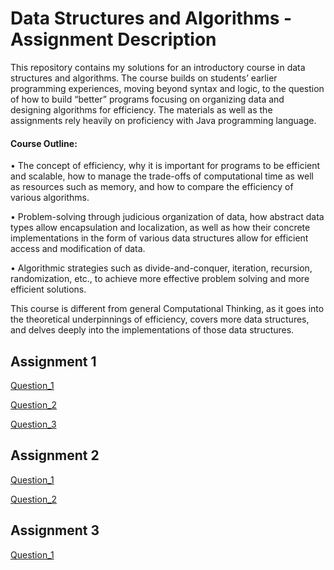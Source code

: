 # Data Structures and Algorithms - Assignment Description

This repository contains my solutions for an introductory course in data structures and algorithms. The course builds on students’ earlier programming experiences, moving beyond syntax and logic, to the question of how to build “better” programs focusing on organizing data and designing algorithms for efficiency. The materials as well as the assignments rely heavily on proficiency with Java programming language.

#### Course Outline:

• The concept of efficiency, why it is important for programs to be efficient and scalable, how
to manage the trade-offs of computational time as well as resources such as memory, and
how to compare the efficiency of various algorithms.

• Problem-solving through judicious organization of data, how abstract data types allow
encapsulation and localization, as well as how their concrete implementations in the form of various data structures allow for efficient access and modification of data.

• Algorithmic strategies such as divide-and-conquer, iteration, recursion, randomization, etc., to achieve more effective problem solving and more efficient solutions.

This course is different from general Computational Thinking, as it goes into the theoretical underpinnings of efficiency, covers more data structures, and delves deeply into the implementations of those data structures.

## Assignment 1
[Question_1](https://github.com/cskang0121/data-structures-and-algorithms/tree/main/assignment_1/Q1)

[Question_2](https://github.com/cskang0121/data-structures-and-algorithms/tree/main/assignment_1/Q2)

[Question_3](https://github.com/cskang0121/data-structures-and-algorithms/tree/main/assignment_1/Q3)

## Assignment 2
[Question_1](https://github.com/cskang0121/data-structures-and-algorithms/tree/main/assignment_2/Q1)

[Question_2](https://github.com/cskang0121/data-structures-and-algorithms/tree/main/assignment_2/Q2)

## Assignment 3
[Question_1](https://github.com/cskang0121/data-structures-and-algorithms/tree/main/assignment_3/Q1)
